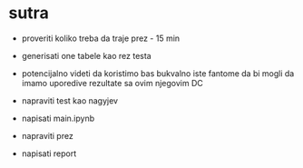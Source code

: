 # sutra
- proveriti koliko treba da traje prez - 15 min
- generisati one tabele kao rez testa
- potencijalno videti da koristimo bas bukvalno 
  iste fantome da bi mogli da imamo uporedive rezultate sa ovim njegovim DC
- napraviti test kao nagyjev


- napisati main.ipynb
- napraviti prez
- napisati report
